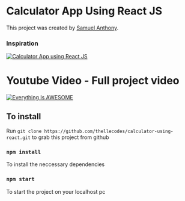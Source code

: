 # Calculator App Using React JS

This project was created by [Samuel Anthony](https://twitter.com/sam1an).

### Inspiration
[![Calculator App using React JS](https://assets.materialup.com/uploads/a2eec4b7-3c27-431d-afd5-2afd0540d999/preview.png)](https://www.uplabs.com/posts/calculator-23afe7a2-9ffa-4410-8c2e-61073aad525f)

# Youtube Video - Full project video

[![Everything Is AWESOME](https://play-lh.googleusercontent.com/lMoItBgdPPVDJsNOVtP26EKHePkwBg-PkuY9NOrc-fumRtTFP4XhpUNk_22syN4Datc=s180-rw)](https://www.youtube.com/watch?v=Dy4qkxdN7jY "Build a calculator app with react js")

## To install

Run `git clone https://github.com/thellecodes/calculator-using-react.git` to grab this project from github

### `npm install`

To install the neccessary dependencies

### `npm start`

To start the project on your localhost pc

